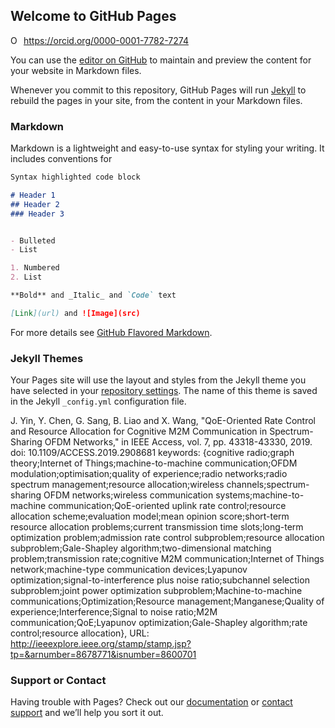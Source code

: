 ## Welcome to GitHub Pages

<div itemscope itemtype="https://schema.org/Person"><a itemprop="sameAs" content="https://orcid.org/0000-0001-7782-7274" href="https://orcid.org/0000-0001-7782-7274" target="orcid.widget" rel="me noopener noreferrer" style="vertical-align:top;"><img src="https://orcid.org/sites/default/files/images/orcid_16x16.png" style="width:1em;margin-right:.5em;" alt="ORCID iD icon">https://orcid.org/0000-0001-7782-7274</a></div>

You can use the [editor on GitHub](https://github.com/yinjunjie98/yinjunjie98.github.io/edit/master/README.md) to maintain and preview the content for your website in Markdown files.

Whenever you commit to this repository, GitHub Pages will run [Jekyll](https://jekyllrb.com/) to rebuild the pages in your site, from the content in your Markdown files.

### Markdown

Markdown is a lightweight and easy-to-use syntax for styling your writing. It includes conventions for

```markdown
Syntax highlighted code block

# Header 1
## Header 2
### Header 3


- Bulleted
- List

1. Numbered
2. List

**Bold** and _Italic_ and `Code` text

[Link](url) and ![Image](src)
```

For more details see [GitHub Flavored Markdown](https://guides.github.com/features/mastering-markdown/).

### Jekyll Themes

Your Pages site will use the layout and styles from the Jekyll theme you have selected in your [repository settings](https://github.com/yinjunjie98/yinjunjie98.github.io/settings). The name of this theme is saved in the Jekyll `_config.yml` configuration file.

J. Yin, Y. Chen, G. Sang, B. Liao and X. Wang, "QoE-Oriented Rate Control and Resource Allocation for Cognitive M2M Communication in Spectrum-Sharing OFDM Networks," in IEEE Access, vol. 7, pp. 43318-43330, 2019.
doi: 10.1109/ACCESS.2019.2908681
keywords: {cognitive radio;graph theory;Internet of Things;machine-to-machine communication;OFDM modulation;optimisation;quality of experience;radio networks;radio spectrum management;resource allocation;wireless channels;spectrum-sharing OFDM networks;wireless communication systems;machine-to-machine communication;QoE-oriented uplink rate control;resource allocation scheme;evaluation model;mean opinion score;short-term resource allocation problems;current transmission time slots;long-term optimization problem;admission rate control subproblem;resource allocation subproblem;Gale-Shapley algorithm;two-dimensional matching problem;transmission rate;cognitive M2M communication;Internet of Things network;machine-type communication devices;Lyapunov optimization;signal-to-interference plus noise ratio;subchannel selection subproblem;joint power optimization subproblem;Machine-to-machine communications;Optimization;Resource management;Manganese;Quality of experience;Interference;Signal to noise ratio;M2M communication;QoE;Lyapunov optimization;Gale-Shapley algorithm;rate control;resource allocation},
URL: http://ieeexplore.ieee.org/stamp/stamp.jsp?tp=&arnumber=8678771&isnumber=8600701

### Support or Contact

Having trouble with Pages? Check out our [documentation](https://help.github.com/categories/github-pages-basics/) or [contact support](https://github.com/contact) and we’ll help you sort it out.
